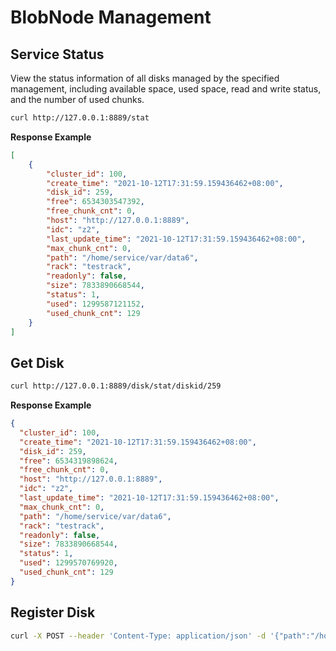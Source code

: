 # BlobNode Management

## Service Status

View the status information of all disks managed by the specified management, including available space, used space, read and write status, and the number of used chunks.

```bash
curl http://127.0.0.1:8889/stat
```

**Response Example**

```json
[
    {
        "cluster_id": 100,
        "create_time": "2021-10-12T17:31:59.159436462+08:00",
        "disk_id": 259,
        "free": 6534303547392,
        "free_chunk_cnt": 0,
        "host": "http://127.0.0.1:8889",
        "idc": "z2",
        "last_update_time": "2021-10-12T17:31:59.159436462+08:00",
        "max_chunk_cnt": 0,
        "path": "/home/service/var/data6",
        "rack": "testrack",
        "readonly": false,
        "size": 7833890668544,
        "status": 1,
        "used": 1299587121152,
        "used_chunk_cnt": 129
    }
]

```

## Get Disk

```bash
curl http://127.0.0.1:8889/disk/stat/diskid/259
```

**Response Example**

```json
{
  "cluster_id": 100,
  "create_time": "2021-10-12T17:31:59.159436462+08:00",
  "disk_id": 259,
  "free": 6534319898624,
  "free_chunk_cnt": 0,
  "host": "http://127.0.0.1:8889",
  "idc": "z2",
  "last_update_time": "2021-10-12T17:31:59.159436462+08:00",
  "max_chunk_cnt": 0,
  "path": "/home/service/var/data6",
  "rack": "testrack",
  "readonly": false,
  "size": 7833890668544,
  "status": 1,
  "used": 1299570769920,
  "used_chunk_cnt": 129
}
```

## Register Disk

```bash
curl -X POST --header 'Content-Type: application/json' -d '{"path":"/home/service/disks/data11"}' "http://127.0.0.1:8889/disk/probe" 
```